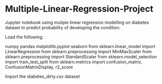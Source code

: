 # Multiple-Linear-Regression-Project
Jupyter notebook using muliple linear regression modelling on diabetes dataset to predict probability of developing the condition.

Load the following:

numpy
pandas
matplotlib.pyplot
seaborn
from sklearn.linear_model import LinearRegression
from sklearn.preprocessing import MinMaxScaler
from sklearn.preprocessing import StandardScaler
from sklearn.model_selection import train_test_split
from sklearn.metrics import confusion_matrix, ConfusionMatrixDisplay, r2_score

Import the diabetes_dirty.csv dataset

